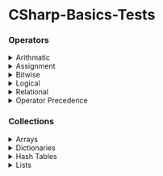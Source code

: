 # CSharp-Basics-Tests

### Operators
 <details>
  <summary> Arithmatic </summary>
 
    ▪ Addition

    ▪ Substraction

    ▪ Multiplication

    ▪ Division

    ▪ Modulus

    ▪ PreIncrement

    ▪ PostIncrement

    ▪ PreDecrement

    ▪ PostDecrement
 </details> 
<details>
 <summary> Assignment </summary>
 
    ▪ Assignment Operator

    ▪ Add Assignment

    ▪ Substract Assignment

    ▪ Multiply Assignment

    ▪ Division Assignment

    ▪ Modulus Assignment
</details> 
<details>  
 <summary> Bitwise </summary>
 
    ▪ OR

    ▪ AND

    ▪ XOR

    ▪ Complement

    ▪ Shift Left

    ▪ Shift Right
</details> 
<details>   
 <summary> Logical </summary>
 
    ▪ AND

    ▪ OR

    ▪ NOT
</details> 
<details>
 <summary> Relational </summary>
 
    ▪ Equal

    ▪ Not Equal

    ▪ Greater Than

    ▪ Less Than

    ▪ GreaterThanOrEqual

    ▪ LessThanOrEqual
</details> 
<details>
 <summary> Operator Precedence </summary>
</details> 

### Collections
<details>
 <summary> Arrays </summary>
 
    ▪ Declaration

    ▪ Initialization

    ▪ Multidimensional

    ▪ Update Arrays

    ▪ Sort Arrays
</details> 
<details>   
 <summary> Dictionaries </summary>
 
    ▪ Create Dictionaries

    ▪ Access Dictionaries

    ▪ Update Dictionaries

    ▪ Remove Dictionary Elements
</details> 
<details>  
 <summary> Hash Tables </summary>
 
    ▪ Create HashTables

    ▪ Update HashTables

    ▪ Remove HashTable Elements
</details> 
<details>  
 <summary> Lists </summary>
 
    ▪ Create Lists

    ▪ Access Lists

    ▪ Access Lists LINQ

    ▪ Add Values to List 

    ▪ Remove Values from List

    ▪ List Contains

    ▪ Sort List

    ▪ Update List
</details>
